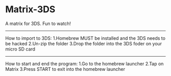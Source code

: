 # Matrix-3DS
A matrix for 3DS. Fun to watch!
__________________________________________________________________________________________________________________________________________
How to import to 3DS:
1.Homebrew MUST be installed and the 3DS needs to be hacked
2.Un-zip the folder
3.Drop the folder into the 3DS foder on your micro SD card

__________________________________________________________________________________________________________________________________________
How to start and end the program:
1.Go to the homebrew launcher
2.Tap on Matrix
3.Press START to exit into the homebrew launcher
